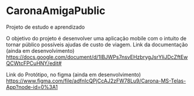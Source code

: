 # CaronaAmigaPublic
Projeto de estudo e aprendizado

O objetivo do projeto é desenvolver uma aplicação mobile com o intuito de tornar público possíveis ajudas de custo de viagem.
Link da documentação (ainda em desenvolvimento)
https://docs.google.com/document/d/1lBJWPs7nsvEHzbrygJsrYliJDcZftEwQCWtcFPCuHNY/edit#

Link do Protótipo, no figma (ainda em desenvolvimento)
https://www.figma.com/file/adfnIcQPjCcAJ2zFW78Lu9/Carona-MS-Telas-App?node-id=0%3A1
